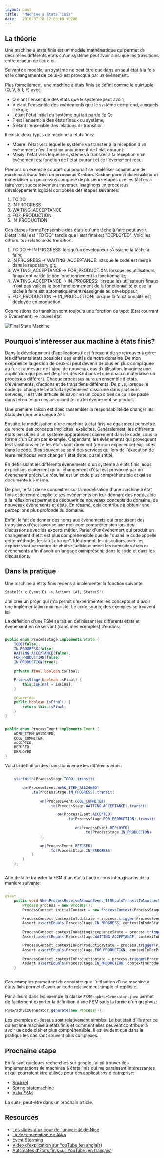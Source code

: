 ```yaml
---
layout: post
title:  "Machine à états finis"
date:   2016-07-28 12:00:00 +0200
---
```



## La théorie

Une machine à états finis est un modèle mathématique qui permet de décrire les différents états qu'un système peut avoir ainsi que les transitions entre chacun de ceux-ci. 

Suivant ce modèle, un système ne peut être que dans un seul état à la fois et le changement de celui-ci est provoqué par un évènement.

Plus formellement, une machine à états finis se défini comme le quintuple
(Q, V, δ, I, F) avec:

- Q étant l'ensemble des états que le système peut avoir;
- V étant l'ensemble des évènements que le système comprend, auxquels il réagit;
- I étant l'état initial du système qui fait partie de Q;
- F est l'ensemble des états finaux du système;
- δ étant l'ensemble des relations de transition.

Il existe deux types de machine à états finis:

- Moore: l'état vers lequel le système va transiter à la réception d'un événement n'est fonction uniquement de l'état courant;
- Mealy: l'état vers lequel le système va transiter à la réception d'un événement est fonction de l'état courant et de l'événement reçu.

Prenons un exemple courant qui pourrait se modéliser comme une de machine à états finis: un processus Kanban. Kanban permet de visualiser et matérialiser un processus composé de plusieurs étapes que les tâches à faire vont successivement traverser. Imaginons un processus développement logiciel composés des étapes suivantes:

1. TO DO
2. IN PROGRESS
3. WAITING_ACCEPTANCE
4. FOR_PRODUCTION
5. IN_PRODUCTION

Ces étapes forme l'ensemble des états qu'une tâche à faire peut avoir. L'état initial est "TO DO" tandis que l'état final est "DEPLOYED". Voici les différentes relations de transition:

1. TO DO -> IN PROGRESS: lorsqu'un développeur s'assigne la tâche à faire;
2. IN PROGRESS -> WAITING_ACCEPTANCE: lorsque le code est mergé dans le repository git;
3. WAITING_ACCEPTANCE -> FOR_PRODUCTION: lorsque les utilisateurs finaux ont validé le bon fonctionnement la fonctionnalité;
4. WAITING_ACCEPTANCE -> IN_PROGRESS: lorsque les utilisateurs finaux n'ont pas validés le bon fonctionnement de la fonctionnalité et que la tâche à faire est automatiquement réassignée au développeur;
5. FOR_PRODUCTION -> IN_PRODUCTION: lorsque la fonctionnalité est déployée en production.

Ces relations de transition sont toujours une fonction de type: (Etat courrant x Evénement) -> nouvel état.

![Final State Machine](/assets/posts/2016-08-18-machine-a-etats-finis/kanban_fsm.png "Processus de développement")

## Pourquoi s'intéresser aux machine à états finis?

Dans le développment d'applications il est fréquent de se retrouver à gérer les différents états possibles des entités de notre domaine. De mon exéprience la gestion de ceux-ci peut devenir de plus en plus compliquée au fur et à mesure de l'ajout de nouveaux cas d'utilisation. Imaginez une application qui permet de gérer des Kanbans et que chacun matérialise un processus différent. Chaque processus aura un ensemble d'états, d'événements, d'actions et de transitions différents. De plus, lorsque le code qui change les états du système est dissiminé dans plusieurs services, il est vite difficile de savoir en un coup d'oeil ce qu'il se passe dans tel ou tel processus quand tel ou tel évènement se produit.

Une première raison est donc rassembler la responsabilité de changer les états derrière une unique API.

Ensuite, la modélisation d'une machine à état finis va également permettre de rendre des concepts implicites, explicites. Généralement, les différents états possibles d'un système apparaissent clairement dans le code, sous la forme d'un Enum par exemple. Cependant, les évènements qui provoquent les transitions entre les états sont rarement (de mon expérience) explicites dans le code. Bien souvent se sont des services qui lors de l'éxécution de leurs méthodes vont changer l'état de tel ou tel entité.

En définissant les différents évènements d'un système à états finis, nous explicitons clairement qu'un changement d'état est provoqué par un évènement précis. Le résultat est un code plus compréhensible et qui se documente lui-même.

De plus, le fait de se concentrer sur la modélisation d'une machine à état finis et de rendre explicite ses évènements en leur donnant des noms, aide à la réflexion et permet de découvrir de nouveaux concepts du domaine, de nouveaux évènements et états. En résumé, cela contribue à obtenir une perceptions plus profonde du domaine.

Enfin, le fait de donner des noms aux évènements qui produisent des transitions d'état favorise une meilleure compréhension lors des discussions avec les experts métier. Parler d'un évènement qui produit un changement d'état est plus compréhensible que de "quand le code appelle cette méthode, le statut change". 
Idéalement, les discutions avec les experts vont permettre de choisir judicieusement les noms des états et évènements afin d'avoir un langage omniprésent: dans le code et dans les discussions.

## Dans la pratique

Une machine à états finis reviens à implémenter la fonction suivante:

`State(S) x Event(E) -> Actions (A), State(S')`

J'ai créé un projet qui m'a permit d'expérimenter les concepts et d'avoir une implémentation minimaliste. Le code source des exemples se trouvent [ici](https://github.com/erichonorez/finite-state-machine/tree/master/fsm).

La définition d'une FSM se fait en définissant les différents états et évènement en se servant (dans mes exemples) d'enums:

```java

public enum ProcessStage implements State {
    TODO(false),
    IN_PROGRESS(false),
    WAITING_ACCEPTANCE(false),
    FOR_PRODUCTION(false),
    IN_PRODUCTION(true);

    private final boolean isFinal;

    ProcessStage(boolean isFinal) {
        this.isFinal = isFinal;
    }

    @Override
    public boolean isFinal() {
        return this.isFinal;
    }
}

```

```java

public enum ProcessEvent implements Event {
    WORK_ITEM_ASSIGNED,
    CODE_COMMITED,
    ACCEPTED,
    REFUSED,
    DEPLOYED
}

```

Voici la définition des transitions entre les différents états:

```java

	startWith(ProcessStage.TODO).transit(

        on(ProcessEvent.WORK_ITEM_ASSIGNED)
            .to(ProcessStage.IN_PROGRESS).transit(

                on(ProcessEvent.CODE_COMMITED)
                    .to(ProcessStage.WAITING_ACCEPTANCE).transit(

                        on(ProcessEvent.ACCEPTED)
                            .to(ProcessStage.FOR_PRODUCTION).transit(

                                on(ProcessEvent.DEPLOYED)
                                    .to(ProcessStage.IN_PRODUCTION)
                ),

                on(ProcessEvent.REFUSED)
                    .to(ProcessStage.IN_PROGRESS)
            )
        )
    );
            
```

Afin de faire transiter la FSM d'un état à l'autre nous intéragissons de la manière suivante:

```java

@Test
    public void WhenProcessReceiveAKnownEvent_ItShouldTransitToAnotherState() {
        Process process = new Process();
        ProcessContext initialContext = new ProcessContext(ProcessStage.TODO);

        ProcessContext contextInTodoState = process.trigger(ProcessEvent.WORK_ITEM_ASSIGNED, initialContext);
        Assert.assertEquals(ProcessStage.IN_PROGRESS, contextInTodoState.currentState());

        ProcessContext contextInWaitingAcceptanceState = process.trigger(ProcessEvent.CODE_COMMITED, contextInTodoState);
        Assert.assertEquals(ProcessStage.WAITING_ACCEPTANCE, contextInWaitingAcceptanceState.currentState());

        ProcessContext contextInForProductionState = process.trigger(ProcessEvent.ACCEPTED, contextInWaitingAcceptanceState);
        Assert.assertEquals(ProcessStage.FOR_PRODUCTION, contextInForProductionState.currentState());

        ProcessContext contextInProductiontate = process.trigger(ProcessEvent.DEPLOYED, contextInForProductionState);
        Assert.assertEquals(ProcessStage.IN_PRODUCTION, contextInProductiontate.currentState());
    }
    
```

Ces examples permettent de constater que l'utilisation d'une machine à états finis permet d'avoir un code relativement simple et explicite.

Par ailleurs dans les exemple la classe `FSMGraphvizGenerator.java` permet de facilement exporter la définition d'une FSM sous la forme d'un graphviz:

```java
FSMGraphvizGenerator.generate(new Process());
```

Les exemples ci-dessus sont relativement simples. Le but était d'illustrer ce qu'est une machine à états finis et comment elles peuvent contribuer à avoir un code clair et plus compréhensible. Il est évident que dans la pratique les cas sont souvent plus complexes...


## Prochaine étape

En faisant quelques recherches sur google j'ai pû trouver des implémentations de machines à états finis qui me paraissent intéressantes et qui pourraient être utilisée pour des applications d'entreprise:

* [Squirrel](https://github.com/hekailiang/squirrel)
* [Spring statemachine](https://projects.spring.io/spring-statemachine/)
* [Akka FSM](http://doc.akka.io/docs/akka/current/scala/fsm.html)

La suite, peut-être dans un prochain article. 

## Resources

* [Les slides d'un cour de l'université de Nice](http://www.i3s.unice.fr/~fedou/wwwUnice/CoursOFI_files/OFI8.pdf)
* [La documentation de Akka](http://doc.akka.io/docs/akka/current/scala/fsm.html)
* [Event Storming](http://ziobrando.blogspot.be/2013/11/introducing-event-storming.html)
* [Video d'explication sur YouTube (en anglais)](https://www.youtube.com/watch?v=hJIST1cEf6A)
* [Automates d'Etats finis sur YouTube (en français)](https://www.youtube.com/watch?v=tzyCzbWjNY0)